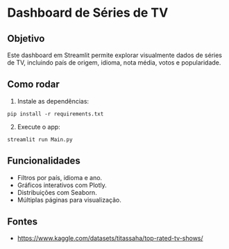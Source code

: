 # Dashboard de Séries de TV

## Objetivo
Este dashboard em Streamlit permite explorar visualmente dados de séries de TV, incluindo país de origem, idioma, nota média, votos e popularidade.

## Como rodar
1. Instale as dependências:
```
pip install -r requirements.txt
```

2. Execute o app:
```
streamlit run Main.py
```

## Funcionalidades
- Filtros por país, idioma e ano.
- Gráficos interativos com Plotly.
- Distribuições com Seaborn.
- Múltiplas páginas para visualização.

## Fontes
- https://www.kaggle.com/datasets/titassaha/top-rated-tv-shows/


